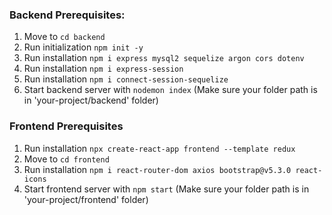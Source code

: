 ### Backend Prerequisites:

1. Move to `cd backend`
2. Run initialization `npm init -y`
3. Run installation `npm i express mysql2 sequelize argon cors dotenv`
4. Run installation `npm i express-session`
5. Run installation `npm i connect-session-sequelize`
6. Start backend server with `nodemon index` (Make sure your folder path is in 'your-project/backend' folder)

### Frontend Prerequisites

1. Run installation `npx create-react-app frontend --template redux`
2. Move to `cd frontend`
3. Run installation `npm i react-router-dom axios bootstrap@v5.3.0 react-icons`
4. Start frontend server with `npm start` (Make sure your folder path is in 'your-project/frontend' folder)
